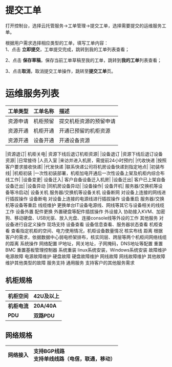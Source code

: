 # 提交工单

打开控制台，选择云托管服务->工单管理->提交工单，选择需要提交的运维服务工单。</br>

根据用户需求选择相应类型的工单，填写工单内容：</br>
1、点击 **立即提交**，工单提交完成，跳转到我的工单列表查看；</br>

2、点击 **保存草稿**，保存当前工单草稿至我的工单，跳转到**我的工单**列表查看；</br>

3、点击**取消**，取消提交工单操作，跳转至**提交工单**页。</br>

# 运维服务列表


|**工单类型**|**工单名称**|**描述**|
|:-|:-|:-|
|资源申请|机柜预留|提交机柜资源的预留申请|
|资源开通|机柜开通|开通已预留的机柜资源|
|资源开通|设备开通|开通设备资源|

|资源退订|	机柜关电|	资源下线后退订机柜资源|
	|设备退订	|资源下线后退订设备资源|
|日常接待	|人员入室	|来访并进入机房，需提前24小时预约|
	|代收快递	|按照客户要求接收快递|
	|代发快递	|联系快递公司将机房设备快递到指定地点|
|初装布线|	|机柜初装	|一次性初装部署，机柜加电开通后一次性设备上架及机柜内综合布线工作|
|设备变更|	设备迁入|	客户自备设备迁入机房|
	|设备迁出|	客户已上架自备设备迁出|
	|设备异动	|同机房设备异动|
|设备操作|	设备开机|	服务器/交换机等设备等冷启动|
	设备关机	服务器/交换机等设备关机
	设备断网	对设备上连接的网线进行插拔操作
	设备断电	对设备上连接的电源线进行插拔操作
	设备重启	服务器/交换机等设备等重启
	线缆维护	更换单台IT设备电源线、网线等其它与设备相关的线缆工作
	设备外置
配件更换	外置硬盘等配件插拔操作
	外设接入	协助接入KVM、加密狗、移动硬盘、USB光驱、放入光盘、连接console线等外设的工作
	其他服务	对设备进行自定义操作
现场支持	设备查看	设备信息查看、服务器状态查看
	机柜查看	查看指定机柜的空间、电力使用情况，机柜设备数量情况
	核实布线
距离	根据客户的需求，依据数据中心弱电桥架排布，核实同层、跨层等两个机柜间网络线缆的距离
系统操作	网络配置	IP地址，网关地址，子网掩码，DNS地址等配置
	重置BMC	重置基板管理控制器
	系统重装	linux系统安装，Windows系统安装
故障维护	电源故障	电源故障维护
	硬盘故障	硬盘故障维护
	网线故障	网线故障维护
	其他故障	维护其他类型的故障
服务支持	通用服务	支持客户的其他服务需求


## 机柜规格

|机柜空间|42U及以上|
|:-|:-|
|**机柜电流**|**20A/40A**|
|**PDU**|**双路PDU**|

## 网络规格

|网络接入|支持BGP线路</br>支持单线线路（电信，联通，移动）|
|:-|:-|
